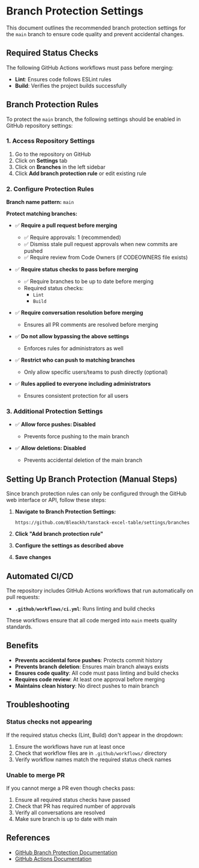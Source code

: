 # Branch Protection Settings

This document outlines the recommended branch protection settings for the `main` branch to ensure code quality and prevent accidental changes.

## Required Status Checks

The following GitHub Actions workflows must pass before merging:

- **Lint**: Ensures code follows ESLint rules
- **Build**: Verifies the project builds successfully

## Branch Protection Rules

To protect the `main` branch, the following settings should be enabled in GitHub repository settings:

### 1. Access Repository Settings

1. Go to the repository on GitHub
2. Click on **Settings** tab
3. Click on **Branches** in the left sidebar
4. Click **Add branch protection rule** or edit existing rule

### 2. Configure Protection Rules

**Branch name pattern:** `main`

**Protect matching branches:**

- ✅ **Require a pull request before merging**
  - ✅ Require approvals: 1 (recommended)
  - ✅ Dismiss stale pull request approvals when new commits are pushed
  - ✅ Require review from Code Owners (if CODEOWNERS file exists)

- ✅ **Require status checks to pass before merging**
  - ✅ Require branches to be up to date before merging
  - Required status checks:
    - `Lint`
    - `Build`

- ✅ **Require conversation resolution before merging**
  - Ensures all PR comments are resolved before merging

- ✅ **Do not allow bypassing the above settings**
  - Enforces rules for administrators as well

- ✅ **Restrict who can push to matching branches**
  - Only allow specific users/teams to push directly (optional)

- ✅ **Rules applied to everyone including administrators**
  - Ensures consistent protection for all users

### 3. Additional Protection Settings

- ✅ **Allow force pushes: Disabled**
  - Prevents force pushing to the main branch

- ✅ **Allow deletions: Disabled**
  - Prevents accidental deletion of the main branch

## Setting Up Branch Protection (Manual Steps)

Since branch protection rules can only be configured through the GitHub web interface or API, follow these steps:

1. **Navigate to Branch Protection Settings:**
   ```
   https://github.com/Bleackh/tanstack-excel-table/settings/branches
   ```

2. **Click "Add branch protection rule"**

3. **Configure the settings as described above**

4. **Save changes**

## Automated CI/CD

The repository includes GitHub Actions workflows that run automatically on pull requests:

- **`.github/workflows/ci.yml`**: Runs linting and build checks

These workflows ensure that all code merged into `main` meets quality standards.

## Benefits

- **Prevents accidental force pushes**: Protects commit history
- **Prevents branch deletion**: Ensures main branch always exists
- **Ensures code quality**: All code must pass linting and build checks
- **Requires code review**: At least one approval before merging
- **Maintains clean history**: No direct pushes to main branch

## Troubleshooting

### Status checks not appearing

If the required status checks (Lint, Build) don't appear in the dropdown:
1. Ensure the workflows have run at least once
2. Check that workflow files are in `.github/workflows/` directory
3. Verify workflow names match the required status check names

### Unable to merge PR

If you cannot merge a PR even though checks pass:
1. Ensure all required status checks have passed
2. Check that PR has required number of approvals
3. Verify all conversations are resolved
4. Make sure branch is up to date with main

## References

- [GitHub Branch Protection Documentation](https://docs.github.com/en/repositories/configuring-branches-and-merges-in-your-repository/managing-protected-branches/about-protected-branches)
- [GitHub Actions Documentation](https://docs.github.com/en/actions)
